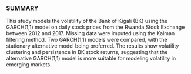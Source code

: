 ### SUMMARY 

This study models the volatility of the Bank of Kigali (BK) using the GARCH(1,1)
model on daily stock prices from the Rwanda Stock Exchange between 2012 and 2017.
Missing data were imputed using the Kalman filtering method. Two GARCH(1,1)
models were compared, with the stationary alternative model being preferred. The
results show volatility clustering and persistence in BK stock returns, suggesting
that the alternative GARCH(1,1) model is more suitable for modeling volatility in
emerging markets.
